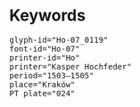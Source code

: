 # Keywords
<pre>
glyph-id="Ho-07_0119"
font-id="Ho-07"
printer-id="Ho"
printer="Kasper Hochfeder"
period="1503–1505"
place="Kraków"
PT plate="024"
</pre>
